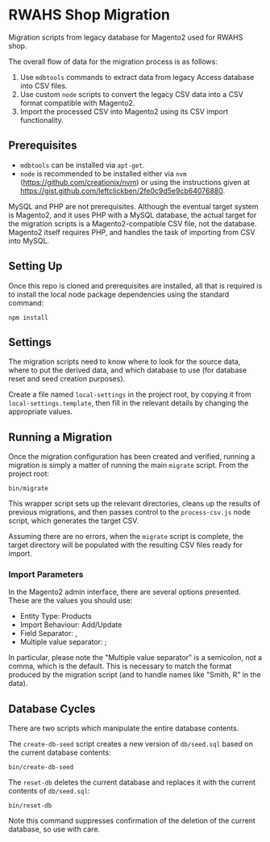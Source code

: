 # RWAHS Shop Migration

Migration scripts from legacy database for Magento2 used for RWAHS shop.

The overall flow of data for the migration process is as follows:

1. Use `mdbtools` commands to extract data from legacy Access database into CSV files.
2. Use custom `node` scripts to convert the legacy CSV data into a CSV format compatible with Magento2.
3. Import the processed CSV into Magento2 using its CSV import functionality.

## Prerequisites

* `mdbtools` can be installed via `apt-get`.
* `node` is recommended to be installed either via `nvm` (https://github.com/creationix/nvm) or using the instructions
  given at https://gist.github.com/leftclickben/2fe0c9d5e9cb64076880.

MySQL and PHP are not prerequisites.  Although the eventual target system is Magento2, and it uses PHP with a MySQL
database, the actual target for the migration scripts is a Magento2-compatible CSV file, not the database.  Magento2
itself requires PHP, and handles the task of importing from CSV into MySQL.

## Setting Up

Once this repo is cloned and prerequisites are installed, all that is required is to install the local node package
dependencies using the standard command:

    npm install

## Settings

The migration scripts need to know where to look for the source data, where to put the derived data, and which database
to use (for database reset and seed creation purposes).

Create a file named `local-settings` in the project root, by copying it from `local-settings.template`, then fill in
the relevant details by changing the appropriate values.

## Running a Migration

Once the migration configuration has been created and verified, running a migration is simply a matter of running the
main `migrate` script.  From the project root:

    bin/migrate

This wrapper script sets up the relevant directories, cleans up the results of previous migrations, and then passes
control to the `process-csv.js` node script, which generates the target CSV.

Assuming there are no errors, when the `migrate` script is complete, the target directory will be populated with the
resulting CSV files ready for import.

### Import Parameters

In the Magento2 admin interface, there are several options presented.  These are the values you should use:

* Entity Type: Products
* Import Behaviour: Add/Update
* Field Separator: ,
* Multiple value separator: ;

In particular, please note the "Multiple value separator" is a semicolon, not a comma, which is the default.  This is
necessary to match the format produced by the migration script (and to handle names like "Smith, R" in the data).

## Database Cycles

There are two scripts which manipulate the entire database contents.

The `create-db-seed` script creates a new version of `db/seed.sql` based on the current database contents:

    bin/create-db-seed

The `reset-db` deletes the current database and replaces it with the current contents of `db/seed.sql`:

    bin/reset-db

Note this command suppresses confirmation of the deletion of the current database, so use with care.
